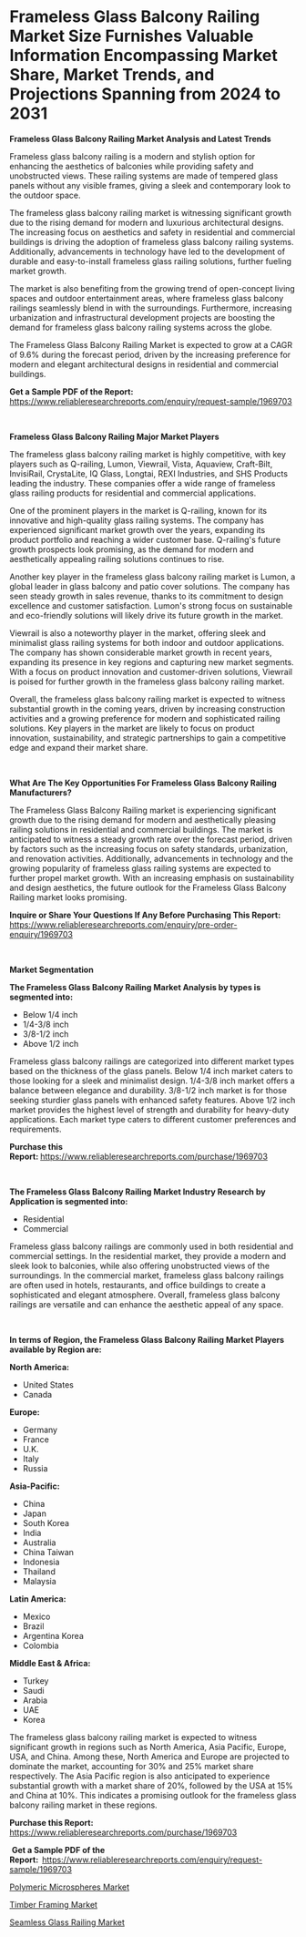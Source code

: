 <p><h1>Frameless Glass Balcony Railing Market Size Furnishes Valuable Information Encompassing Market Share, Market Trends, and Projections Spanning from 2024 to 2031</h1></p><p><strong>Frameless Glass Balcony Railing Market Analysis and Latest Trends</strong></p>
<p><p>Frameless glass balcony railing is a modern and stylish option for enhancing the aesthetics of balconies while providing safety and unobstructed views. These railing systems are made of tempered glass panels without any visible frames, giving a sleek and contemporary look to the outdoor space.</p><p>The frameless glass balcony railing market is witnessing significant growth due to the rising demand for modern and luxurious architectural designs. The increasing focus on aesthetics and safety in residential and commercial buildings is driving the adoption of frameless glass balcony railing systems. Additionally, advancements in technology have led to the development of durable and easy-to-install frameless glass railing solutions, further fueling market growth.</p><p>The market is also benefiting from the growing trend of open-concept living spaces and outdoor entertainment areas, where frameless glass balcony railings seamlessly blend in with the surroundings. Furthermore, increasing urbanization and infrastructural development projects are boosting the demand for frameless glass balcony railing systems across the globe.</p><p>The Frameless Glass Balcony Railing Market is expected to grow at a CAGR of 9.6% during the forecast period, driven by the increasing preference for modern and elegant architectural designs in residential and commercial buildings.</p></p>
<p><strong>Get a Sample PDF of the Report:&nbsp;</strong> <a href="https://www.reliableresearchreports.com/enquiry/request-sample/1969703">https://www.reliableresearchreports.com/enquiry/request-sample/1969703</a></p>
<p>&nbsp;</p>
<p><strong>Frameless Glass Balcony Railing Major Market Players</strong></p>
<p><p>The frameless glass balcony railing market is highly competitive, with key players such as Q-railing, Lumon, Viewrail, Vista, Aquaview, Craft-Bilt, InvisiRail, CrystaLite, IQ Glass, Longtai, REXI Industries, and SHS Products leading the industry. These companies offer a wide range of frameless glass railing products for residential and commercial applications.</p><p>One of the prominent players in the market is Q-railing, known for its innovative and high-quality glass railing systems. The company has experienced significant market growth over the years, expanding its product portfolio and reaching a wider customer base. Q-railing's future growth prospects look promising, as the demand for modern and aesthetically appealing railing solutions continues to rise.</p><p>Another key player in the frameless glass balcony railing market is Lumon, a global leader in glass balcony and patio cover solutions. The company has seen steady growth in sales revenue, thanks to its commitment to design excellence and customer satisfaction. Lumon's strong focus on sustainable and eco-friendly solutions will likely drive its future growth in the market.</p><p>Viewrail is also a noteworthy player in the market, offering sleek and minimalist glass railing systems for both indoor and outdoor applications. The company has shown considerable market growth in recent years, expanding its presence in key regions and capturing new market segments. With a focus on product innovation and customer-driven solutions, Viewrail is poised for further growth in the frameless glass balcony railing market.</p><p>Overall, the frameless glass balcony railing market is expected to witness substantial growth in the coming years, driven by increasing construction activities and a growing preference for modern and sophisticated railing solutions. Key players in the market are likely to focus on product innovation, sustainability, and strategic partnerships to gain a competitive edge and expand their market share.</p></p>
<p>&nbsp;</p>
<p><strong>What Are The Key Opportunities For Frameless Glass Balcony Railing Manufacturers?</strong></p>
<p><p>The Frameless Glass Balcony Railing market is experiencing significant growth due to the rising demand for modern and aesthetically pleasing railing solutions in residential and commercial buildings. The market is anticipated to witness a steady growth rate over the forecast period, driven by factors such as the increasing focus on safety standards, urbanization, and renovation activities. Additionally, advancements in technology and the growing popularity of frameless glass railing systems are expected to further propel market growth. With an increasing emphasis on sustainability and design aesthetics, the future outlook for the Frameless Glass Balcony Railing market looks promising.</p></p>
<p><strong>Inquire or Share Your Questions If Any Before Purchasing This Report:</strong> <a href="https://www.reliableresearchreports.com/enquiry/pre-order-enquiry/1969703">https://www.reliableresearchreports.com/enquiry/pre-order-enquiry/1969703</a></p>
<p>&nbsp;</p>
<p><strong>Market Segmentation</strong></p>
<p><strong>The Frameless Glass Balcony Railing Market Analysis by types is segmented into:</strong></p>
<p><ul><li>Below 1/4 inch</li><li>1/4-3/8 inch</li><li>3/8-1/2 inch</li><li>Above 1/2 inch</li></ul></p>
<p><p>Frameless glass balcony railings are categorized into different market types based on the thickness of the glass panels. Below 1/4 inch market caters to those looking for a sleek and minimalist design. 1/4-3/8 inch market offers a balance between elegance and durability. 3/8-1/2 inch market is for those seeking sturdier glass panels with enhanced safety features. Above 1/2 inch market provides the highest level of strength and durability for heavy-duty applications. Each market type caters to different customer preferences and requirements.</p></p>
<p><strong>Purchase this Report:&nbsp;</strong><a href="https://www.reliableresearchreports.com/purchase/1969703">https://www.reliableresearchreports.com/purchase/1969703</a></p>
<p>&nbsp;</p>
<p><strong>The Frameless Glass Balcony Railing Market Industry Research by Application is segmented into:</strong></p>
<p><ul><li>Residential</li><li>Commercial</li></ul></p>
<p><p>Frameless glass balcony railings are commonly used in both residential and commercial settings. In the residential market, they provide a modern and sleek look to balconies, while also offering unobstructed views of the surroundings. In the commercial market, frameless glass balcony railings are often used in hotels, restaurants, and office buildings to create a sophisticated and elegant atmosphere. Overall, frameless glass balcony railings are versatile and can enhance the aesthetic appeal of any space.</p></p>
<p>&nbsp;</p>
<p><strong>In terms of Region, the Frameless Glass Balcony Railing Market Players available by Region are:</strong></p>
<p>
    <p> <strong> North America: </strong>
        <ul>
            <li>United States</li>
            <li>Canada</li>
        </ul>
        </p> 
    <p> <strong> Europe: </strong>
        <ul>
            <li>Germany</li>
            <li>France</li>
            <li>U.K.</li>
            <li>Italy</li>
            <li>Russia</li>
        </ul>
        </p> 
    <p> <strong> Asia-Pacific: </strong>
        <ul>
            <li>China</li>
            <li>Japan</li>
            <li>South Korea</li>
            <li>India</li>
            <li>Australia</li>
            <li>China Taiwan</li>
            <li>Indonesia</li>
            <li>Thailand</li>
            <li>Malaysia</li>
        </ul>
        </p> 
    <p> <strong> Latin America: </strong>
        <ul>
            <li>Mexico</li>
            <li>Brazil</li>
            <li>Argentina Korea</li>
            <li>Colombia</li>
        </ul>
        </p> 
    <p> <strong> Middle East & Africa: </strong>
        <ul>
            <li>Turkey</li>
            <li>Saudi</li>
            <li>Arabia</li>
            <li>UAE</li>
            <li>Korea</li>
        </ul>
    </p>
    </p>
<p><p>The frameless glass balcony railing market is expected to witness significant growth in regions such as North America, Asia Pacific, Europe, USA, and China. Among these, North America and Europe are projected to dominate the market, accounting for 30% and 25% market share respectively. The Asia Pacific region is also anticipated to experience substantial growth with a market share of 20%, followed by the USA at 15% and China at 10%. This indicates a promising outlook for the frameless glass balcony railing market in these regions.</p></p>
<p><strong>Purchase this Report: </strong><a href="https://www.reliableresearchreports.com/purchase/1969703">https://www.reliableresearchreports.com/purchase/1969703</a></p>
<p>&nbsp;<strong>Get a Sample PDF of the Report:&nbsp;&nbsp;</strong><a href="https://www.reliableresearchreports.com/enquiry/request-sample/1969703">https://www.reliableresearchreports.com/enquiry/request-sample/1969703</a></p>
<p><strong></strong></p>
<p><p><a href="https://github.com/gamblestampleyjenny50m5sl6/Market-Research-Report-List-1/blob/main/polymeric-microspheres-market.md">Polymeric Microspheres Market</a></p><p><a href="https://github.com/wwwkeltoum/Market-Research-Report-List-2/blob/main/timber-framing-market.md">Timber Framing Market</a></p><p><a href="https://github.com/nicholepatriciadoylenwnrjr0/Market-Research-Report-List-1/blob/main/seamless-glass-railing-market.md">Seamless Glass Railing Market</a></p></p>